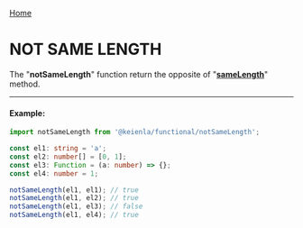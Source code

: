 [Home](./../../README.md)

# NOT SAME LENGTH

The "**notSameLength**" function return the opposite of "[**sameLength**](./../sameLength/sameLength.md)" method.

---

#### Example:

```typescript
import notSameLength from '@keienla/functional/notSameLength';

const el1: string = 'a';
const el2: number[] = [0, 1];
const el3: Function = (a: number) => {};
const el4: number = 1;

notSameLength(el1, el1); // true
notSameLength(el1, el2); // true
notSameLength(el1, el3); // false
notSameLength(el1, el4); // true
```
